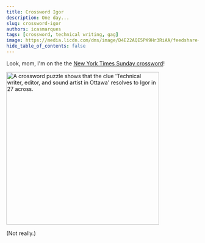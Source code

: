```yaml
---
title: Crossword Igor
description: One day...
slug: crossword-igor
authors: icasmarques
tags: [crossword, technical writing, gag]
image: https://media.licdn.com/dms/image/D4E22AQE5PK9Hr3RiAA/feedshare-shrink_2048_1536/0/1712463719942?e=1715212800&v=beta&t=aVelcHbrbQr-b4AfWHfNHF04gQYeo5T0o91D35jsHI0
hide_table_of_contents: false
---
```


Look, mom, I'm on the the [New York Times Sunday crossword](https://www.nytimes.com/crosswords/game/daily/2024/04/07)! 

<img src="https://media.licdn.com/dms/image/D4E22AQE5PK9Hr3RiAA/feedshare-shrink_2048_1536/0/1712463719942?e=1715212800&v=beta&t=aVelcHbrbQr-b4AfWHfNHF04gQYeo5T0o91D35jsHI0" alt="A crossword puzzle shows that the clue 'Technical writer, editor, and sound artist in Ottawa' resolves to Igor in 27 across." width="400" height ="auto"></img>

(Not really.)
